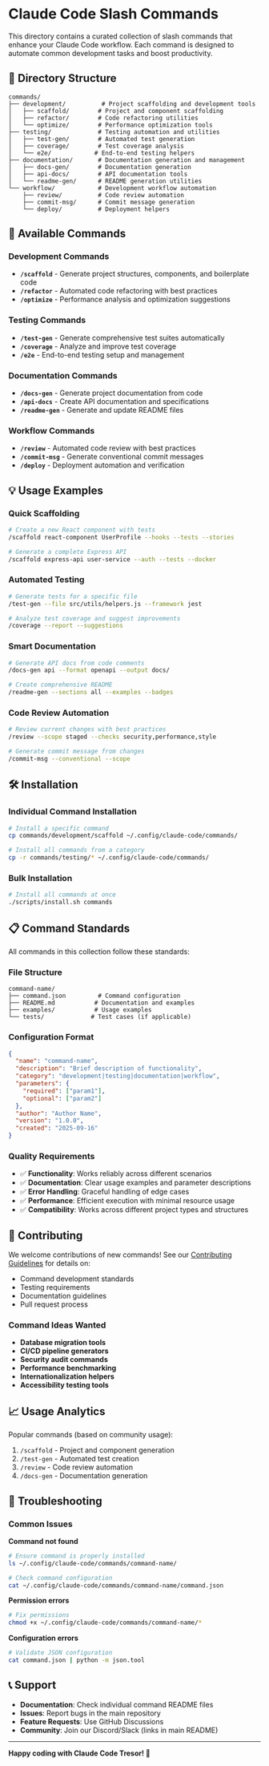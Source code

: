 # Claude Code Slash Commands

This directory contains a curated collection of slash commands that enhance your Claude Code workflow. Each command is designed to automate common development tasks and boost productivity.

## 📁 Directory Structure

```
commands/
├── development/          # Project scaffolding and development tools
│   ├── scaffold/        # Project and component scaffolding
│   ├── refactor/        # Code refactoring utilities
│   └── optimize/        # Performance optimization tools
├── testing/             # Testing automation and utilities
│   ├── test-gen/        # Automated test generation
│   ├── coverage/        # Test coverage analysis
│   └── e2e/            # End-to-end testing helpers
├── documentation/       # Documentation generation and management
│   ├── docs-gen/        # Documentation generation
│   ├── api-docs/        # API documentation tools
│   └── readme-gen/      # README generation utilities
└── workflow/            # Development workflow automation
    ├── review/          # Code review automation
    ├── commit-msg/      # Commit message generation
    └── deploy/          # Deployment helpers
```

## 🚀 Available Commands

### Development Commands
- **`/scaffold`** - Generate project structures, components, and boilerplate code
- **`/refactor`** - Automated code refactoring with best practices
- **`/optimize`** - Performance analysis and optimization suggestions

### Testing Commands
- **`/test-gen`** - Generate comprehensive test suites automatically
- **`/coverage`** - Analyze and improve test coverage
- **`/e2e`** - End-to-end testing setup and management

### Documentation Commands
- **`/docs-gen`** - Generate project documentation from code
- **`/api-docs`** - Create API documentation and specifications
- **`/readme-gen`** - Generate and update README files

### Workflow Commands
- **`/review`** - Automated code review with best practices
- **`/commit-msg`** - Generate conventional commit messages
- **`/deploy`** - Deployment automation and verification

## 💡 Usage Examples

### Quick Scaffolding
```bash
# Create a new React component with tests
/scaffold react-component UserProfile --hooks --tests --stories

# Generate a complete Express API
/scaffold express-api user-service --auth --tests --docker
```

### Automated Testing
```bash
# Generate tests for a specific file
/test-gen --file src/utils/helpers.js --framework jest

# Analyze test coverage and suggest improvements
/coverage --report --suggestions
```

### Smart Documentation
```bash
# Generate API docs from code comments
/docs-gen api --format openapi --output docs/

# Create comprehensive README
/readme-gen --sections all --examples --badges
```

### Code Review Automation
```bash
# Review current changes with best practices
/review --scope staged --checks security,performance,style

# Generate commit message from changes
/commit-msg --conventional --scope
```

## 🛠️ Installation

### Individual Command Installation
```bash
# Install a specific command
cp commands/development/scaffold ~/.config/claude-code/commands/

# Install all commands from a category
cp -r commands/testing/* ~/.config/claude-code/commands/
```

### Bulk Installation
```bash
# Install all commands at once
./scripts/install.sh commands
```

## 📋 Command Standards

All commands in this collection follow these standards:

### File Structure
```
command-name/
├── command.json         # Command configuration
├── README.md           # Documentation and examples
├── examples/           # Usage examples
└── tests/             # Test cases (if applicable)
```

### Configuration Format
```json
{
  "name": "command-name",
  "description": "Brief description of functionality",
  "category": "development|testing|documentation|workflow",
  "parameters": {
    "required": ["param1"],
    "optional": ["param2"]
  },
  "author": "Author Name",
  "version": "1.0.0",
  "created": "2025-09-16"
}
```

### Quality Requirements
- ✅ **Functionality**: Works reliably across different scenarios
- ✅ **Documentation**: Clear usage examples and parameter descriptions
- ✅ **Error Handling**: Graceful handling of edge cases
- ✅ **Performance**: Efficient execution with minimal resource usage
- ✅ **Compatibility**: Works across different project types and structures

## 🤝 Contributing

We welcome contributions of new commands! See our [Contributing Guidelines](../CONTRIBUTING.md) for details on:

- Command development standards
- Testing requirements
- Documentation guidelines
- Pull request process

### Command Ideas Wanted
- **Database migration tools**
- **CI/CD pipeline generators**
- **Security audit commands**
- **Performance benchmarking**
- **Internationalization helpers**
- **Accessibility testing tools**

## 📈 Usage Analytics

Popular commands (based on community usage):
1. `/scaffold` - Project and component generation
2. `/test-gen` - Automated test creation
3. `/review` - Code review automation
4. `/docs-gen` - Documentation generation

## 🔧 Troubleshooting

### Common Issues

**Command not found**
```bash
# Ensure command is properly installed
ls ~/.config/claude-code/commands/command-name/

# Check command configuration
cat ~/.config/claude-code/commands/command-name/command.json
```

**Permission errors**
```bash
# Fix permissions
chmod +x ~/.config/claude-code/commands/command-name/*
```

**Configuration errors**
```bash
# Validate JSON configuration
cat command.json | python -m json.tool
```

## 📞 Support

- **Documentation**: Check individual command README files
- **Issues**: Report bugs in the main repository
- **Feature Requests**: Use GitHub Discussions
- **Community**: Join our Discord/Slack (links in main README)

---

**Happy coding with Claude Code Tresor! 🚀**